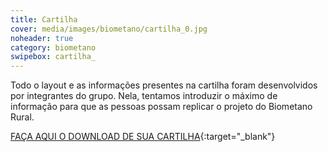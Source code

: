 ```yaml
---
title: Cartilha
cover: media/images/biometano/cartilha_0.jpg
noheader: true
category: biometano
swipebox: cartilha_
---
```


Todo o layout e as informações presentes na cartilha foram desenvolvidos por integrantes do grupo. Nela, tentamos introduzir o máximo de informação para que as pessoas possam replicar o projeto do Biometano Rural.

[FAÇA AQUI O DOWNLOAD DE SUA CARTILHA](/2019/media/images/biometano/download_cartilha.jpg){:target="_blank"}

